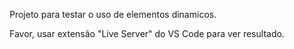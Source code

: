 Projeto para testar o uso de elementos dinamicos.

Favor, usar extensão "Live Server" do VS Code para ver resultado.